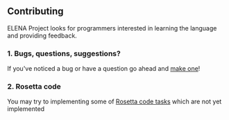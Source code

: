 ## Contributing

ELENA Project looks for programmers interested in learning the language and providing feedback.

### 1. Bugs, questions, suggestions?

If you've noticed a bug or have a question go ahead and [make one](https://github.com/ELENA-LANG/elena-lang/issues/new)!

### 2. Rosetta code

You may try to implementing some of [Rosetta code tasks](http://rosettacode.org/wiki/Category:Programming_Tasks) 
which are not yet implemented
